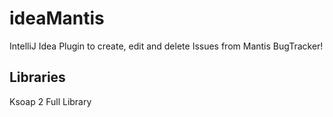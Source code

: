 # ideaMantis
IntelliJ Idea Plugin to create, edit and delete Issues from Mantis BugTracker!

## Libraries
Ksoap 2 Full Library 
